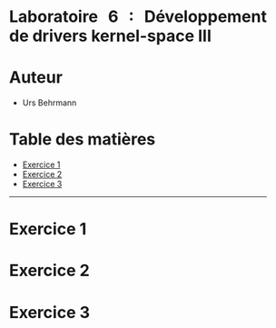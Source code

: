 <div align="justify" style="margin-right:25px;margin-left:25px">

# Laboratoire 6 : Développement de drivers kernel-space III <!-- omit in toc -->

# Auteur <!-- omit in toc -->

- Urs Behrmann

# Table des matières <!-- omit in toc -->

- [Exercice 1](#exercice-1)
- [Exercice 2](#exercice-2)
- [Exercice 3](#exercice-3)

___

# Exercice 1



# Exercice 2



# Exercice 3



</div>